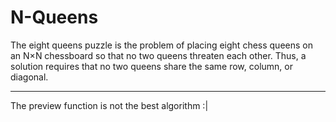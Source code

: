 # N-Queens
The eight queens puzzle is the problem of placing eight chess queens on an N×N chessboard so that no two queens threaten each other. Thus, a solution requires that no two queens share the same row, column, or diagonal.
_______________________
The preview function is not the best algorithm :|
